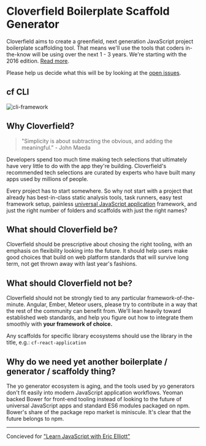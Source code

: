 # Cloverfield Boilerplate Scaffold Generator

Cloverfield aims to create a greenfield, next generation JavaScript project boilerplate scaffolding tool. That means we'll use the tools that coders in-the-know will be using over the next 1 - 3 years. We're starting with the 2016 edition. [Read more](https://github.com/ericelliott/cloverfield/blob/master/README.md).

Please help us decide what this will be by looking at the [open issues](https://github.com/ericelliott/cloverfield/issues).

## cf CLI

![cli-framework](https://cloud.githubusercontent.com/assets/175264/8508012/c64cd7c4-22a1-11e5-8ee0-69aeb5219f51.gif)


## Why Cloverfield?

> "Simplicity is about subtracting the obvious, and adding the meaningful." - John Maeda

Developers spend too much time making tech selections that ultimately have very little to do with the app they're building. Cloverfield's recommended tech selections are curated by experts who have built many apps used by millions of people.

Every project has to start somewhere. So why not start with a project that already has best-in-class static analysis tools, task runners, easy test framework setup, painless [universal JavaScript application](https://leanpub.com/learn-javascript-react-nodejs-es6/) framework, and just the right number of folders and scaffolds with just the right names?


## What should Cloverfield be?

Cloverfield should be prescriptive about chosing the right tooling, with an emphasis on flexibility looking into the future. It should help users make good choices that build on web platform standards that will survive long term, not get thrown away with last year's fashions.


## What should Cloverfield not be?

Cloverfield should not be strongly tied to any particular framework-of-the-minute. Angular, Ember, Meteor users, please try to contribute in a way that the rest of the community can benefit from. We'll lean heavily toward established web standards, and help you figure out how to integrate them smoothly with **your framework of choice.**

Any scaffolds for specific library ecosystems should use the library in the title, e.g.: `cf-react-application`


## Why do we need yet another boilerplate / generator / scaffoldy thing?

The yo generator ecosystem is aging, and the tools used by yo generators don't fit easily into modern JavaScript application workflows. Yeoman backed Bower for front-end tooling instead of looking to the future of universal JavaScript apps and standard ES6 modules packaged on npm. Bower's share of the package repo market is miniscule. It's clear that the future belongs to npm.


---

Concieved for ["Learn JavaScript with Eric Elliott"](https://ericelliottjs.com/)
